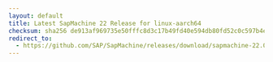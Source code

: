 ```yaml
---
layout: default
title: Latest SapMachine 22 Release for linux-aarch64
checksum: sha256 de913af969735e50fffc8d3c17b49fd40e594db80fd52c0c597b4ead207455cd
redirect_to:
  - https://github.com/SAP/SapMachine/releases/download/sapmachine-22.0.1/sapmachine-jdk-22.0.1_linux-aarch64_bin.tar.gz
---
```

